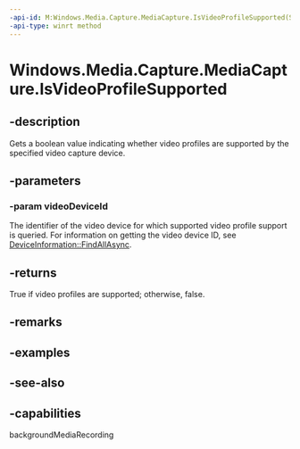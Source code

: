 ```yaml
---
-api-id: M:Windows.Media.Capture.MediaCapture.IsVideoProfileSupported(System.String)
-api-type: winrt method
---
```


<!-- Method syntax
public bool IsVideoProfileSupported(System.String videoDeviceId)
-->

# Windows.Media.Capture.MediaCapture.IsVideoProfileSupported

## -description
Gets a boolean value indicating whether video profiles are supported by the specified video capture device.

## -parameters
### -param videoDeviceId
The identifier of the video device for which supported video profile support is queried. For information on getting the video device ID, see [DeviceInformation::FindAllAsync](/uwp/api/windows.devices.enumeration.deviceinformation.findallasync).

## -returns
True if video profiles are supported; otherwise, false.

## -remarks

## -examples

## -see-also

## -capabilities
backgroundMediaRecording
